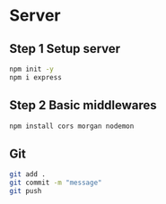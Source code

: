 # Server
## Step 1 Setup server

```bash
npm init -y
npm i express
```


## Step 2 Basic middlewares
```bash
npm install cors morgan nodemon
```

## Git
```bash
git add .
git commit -m "message"
git push
```